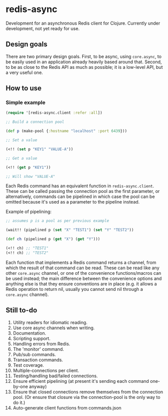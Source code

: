 # redis-async

Development for an asynchronous Redis client for Clojure.  Currently under development, not yet ready for use.

## Design goals

There are two primary design goals.  First, to be async, using `core.async`, to be easily used in an application already heavily based around that.  Second, to be as close to the Redis API as much as possible; it is a low-level API, but a very useful one.

## How to use

### Simple example

```clojure
(require '[redis-async.client :refer :all])

;; Build a connection pool

(def p (make-pool {:hostname "localhost" :port 6439}))

;; Set a value

(<!! (set p "KEY1" "VALUE-A"))

;; Get a value

(<!! (get p "KEY1"))

;; Will show "VALUE-A"

```

Each Redis command has an equivalent function in `redis-async.client`.  These can be called passing the connection pool as the first parameter, or alternatively, commands can be pipelined in which case the pool can be omitted because it's used as a parameter to the pipeline instead.

Example of pipelining:

```clojure
;; assumes p is a pool as per previous example

(wait!! (pipelined p (set "X" "TEST1") (set "Y" "TEST2"))

(def ch (pipelined p (get "X") (get "Y")))

(<!! ch) ;; "TEST1"
(<!! ch) ;; "TEST2"
```

Each function that implements a Redis command returns a channel, from which the result of that command can be read.  These can be read like any other `core.async` channel, or one of the convenience functions/macros can be used instead; the main difference between the convenience options and anything else is that they ensure conventions are in place (e.g. it allows a Redis operation to return nil, usually you cannot send nil through a `core.async` channel).

## Still to-do

1. Utility readers for idiomatic reading.
2. Use core async channels when writing.
3. Documentation.
4. Scripting support.
5. Handling errors from Redis.
6. The 'monitor' command.
7. Pub/sub commands.
8. Transaction commands.
9. Test coverage.
10. Multiple-connections per client.
11. Testing/handling bad/failed connections.
12. Ensure efficient pipelining (at present it's sending each command one-by-one anyway)
13. Ensure that closed connections remove themselves from the connection pool. (Or ensure that closure via the connection-pool is the only way to do it.)
1. Auto-generate client functions from commands.json

